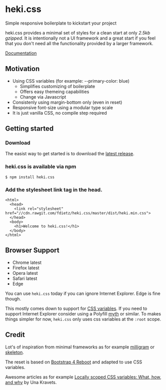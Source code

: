 # heki.css
Simple responsive boilerplate to kickstart your project

heki.css provides a minimal set of styles for a clean start at only *2.5kb gzipped*.
It is intentionally not a UI framework and a great start if you feel that you don't need all the functionality provided by a larger framework.

[Documentation](https://fdietz.github.io/heki.css/)

## Motivation
* Using CSS variables (for example: --primary-color: blue)
  * Simplifies customizing of boilerplate
  * Offers easy themeing capabilities
  * Change via Javascript
* Consistenly using margin-bottom only (even in reset)
* Responsive font-size using a modular type scale
* It is just vanilla CSS, no compile step required

## Getting started

### Download
The easist way to get started is to download the [latest release](https://github.com/fdietz/heki.css/releases).


### heki.css is available via npm
```
$ npm install heki.css
```

### Add the stylesheet link tag in the head.

```
<html>
  <head>
    <link rel="stylesheet" href="//cdn.rawgit.com/fdietz/heki.css/master/dist/heki.min.css">
  </head>
  <body>
    <h1>Welcome to heki.css!</h1>
  </body>
</html>
```

## Browser Support
* Chrome latest
* Firefox latest
* Opera latest
* Safari latest
* Edge

You can use `heki.css` today if you can ignore Internet Explorer. Edge is fine though.

This mostly comes down to support for [CSS variables](http://caniuse.com/#feat=css-variables). If you need to support Internet Explorer consider using a Polyfill [myth](http://www.myth.io/) or similar. To makes things simpler for now, `heki.css` only uses css variables at the `:root` scope.
## Credit
Lot's of inspiration from minimal frameworks as for example [milligram](https://github.com/milligram/milligram) or [skeleton](http://getskeleton.com/).

The reset is based on [Bootstrap 4 Reboot](https://v4-alpha.getbootstrap.com/content/reboot/) and adapted to use CSS variables.

Awesome articles as for example [Locally scoped CSS variables: What, how, and why](https://una.im/local-css-vars/#💁) by Una Kravets.
